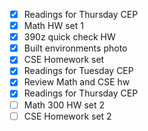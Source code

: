 - [x] Readings for Thursday CEP
- [x] Math HW set 1
- [x] 390z quick check HW
- [x] Built environments photo
- [x] CSE Homework set
- [x] Readings for Tuesday CEP
- [x] Review Math and CSE hw
- [x] Readings for Thursday CEP
- [ ] Math 300 HW set 2
- [ ] CSE Homework set 2